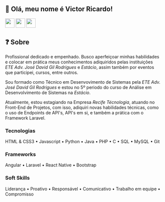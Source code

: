 ## 👋 Olá, meu nome é Victor Ricardo!

<div style="display: inline_block" align="left">
    <a href="https://www.linkedin.com/in/victor-ricardo-oliveira-nunes-a631a9248?lipi=urn%3Ali%3Apage%3Ad_flagship3_profile_view_base_contact_details%3BjWSQLz57Sjub6ZL%2BbslK8Q%3D%3D" target="_blank"><img height="30" max-width="100%" src="https://img.shields.io/badge/-LinkedIn-F00101?style=for-the-badge&logo=linkedin&logoColor=white" target="_blank"></a>
    <a href="https://instagram.com/victoroliver_rick" target="_blank"><img height="30" max-width="100%" src="https://img.shields.io/badge/-Instagram-F02A00?style=for-the-badge&logo=instagram&logoColor=white" target="_blank"></a>
    <a href = "mailto:victoroliv2004@gmail.com"><img height="30" max-width="100%" src="https://img.shields.io/badge/Gmail-F05400?style=for-the-badge&logo=gmail&logoColor=white" target="_blank"></a>
</div>


## ❓ Sobre 
Profissional dedicado e empenhado. Busco aperfeiçoar minhas habilidades e colocar em prática meus conhecimentos adiquiridos pelas instituições _ETE Adv. José David Gil Rodrigues_ e _Estácio_, assim também por eventos que participei, cursos, entre outros.

Sou formado como Técnico em Desenvovimento de Sistemas pela _ETE Adv. José David Gil Rodrigues_ e estou no 5º periodo do curso de Análise em Desenvolvimento de Sistemas na _Estácio_.

Atualmente, estou estagiando na Empresa _Recife Técnologia_, atuando no Front-End de Projetos, com isso, adiquiri novas habilidades técnicas, como o uso de Endpoints de API's, API's em si, e também a prática com o Framework Laravel. 


### Tecnologias
HTML & CSS3 • Javascript • Python • Java • PHP • C • SQL • MySQL • Git

### Frameworks
Angular • Laravel • React Native • Bootstrap 

### Soft Skills
Liderança • Proativo • Responsável • Comunicativo • Trabalho em equipe • Compromisso
